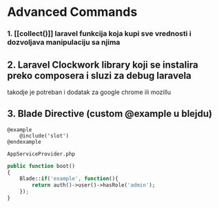 # Advanced Commands
### 1. [[collect()]] laravel funkcija koja kupi sve vrednosti i dozvoljava manipulaciju sa njima

## 2. Laravel Clockwork library koji se instalira preko composera i sluzi za debug laravela
takodje je potreban i dodatak za google chrome ili mozillu

## 3. Blade Directive (custom @example u blejdu)
```blade
@example
	@include('slot')
@endexample
```

`AppServiceProvider.php`
```php
public function boot()
{
	Blade::if('example', function(){
		return auth()->user()->hasRole('admin');
	});
}
```
